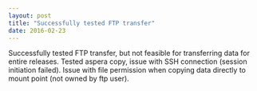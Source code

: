 ```yaml
---
layout: post
title: "Successfully tested FTP transfer"
date: 2016-02-23
---
```


Successfully tested FTP transfer, but not feasible for transferring data for entire releases. Tested aspera copy, issue with SSH connection (session initiation failed).
Issue with file permission when copying data directly to mount point (not owned by ftp user).

